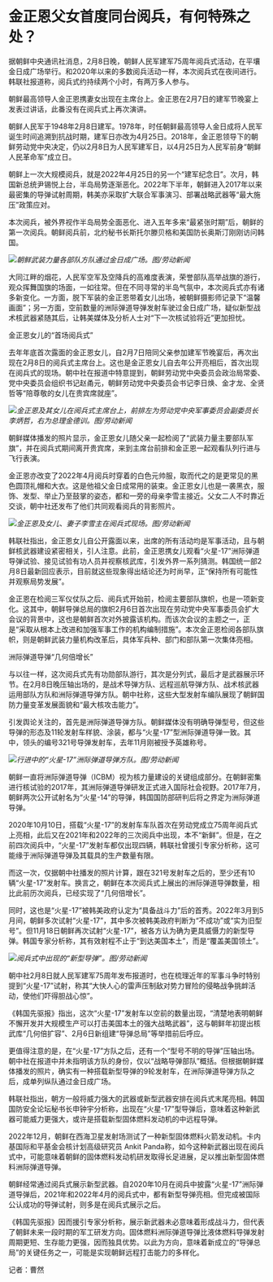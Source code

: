 # 金正恩父女首度同台阅兵，有何特殊之处？

据朝鲜中央通讯社消息，2月8日晚，朝鲜人民军建军75周年阅兵式活动，在平壤金日成广场举行。和2020年以来的多数阅兵活动一样，本次阅兵式在夜间进行。韩联社报道称，阅兵式约持续两个小时，有两万多人参与。

朝鲜最高领导人金正恩携妻女出现在主席台上。金正恩在2月7日的建军节晚宴上发表过讲话，此番没有在阅兵式上再次演讲。

朝鲜人民军于1948年2月8日建军。1978年，时任朝鲜最高领导人金日成将人民军诞生时间追溯到抗战时期，建军日亦改为4月25日。2018年，金正恩领导下的朝鲜劳动党中央决定，仍以2月8日为人民军建军日，以4月25日为人民军前身“朝鲜人民革命军”成立日。

朝鲜上一次大规模阅兵，就是2022年4月25日的另一个“建军纪念日”。次月，韩国新总统尹锡悦上台，半岛局势逐渐恶化。2022年下半年，朝鲜进入2017年以来最密集的导弹试射周期，韩美亦采取扩大联合军事演习、部署战略武器等“最大施压”政策应对。

本次阅兵，被外界视作半岛局势全面恶化、进入五年多来“最紧张时期”后，朝鲜的第一次阅兵。朝鲜阅兵前，北约秘书长斯托尔滕贝格和美国防长奥斯汀刚刚访问韩国。

![](https://inews.gtimg.com/newsapp_bt/0/15654485940/1000)_朝鲜武装力量各部队方队通过金日成广场。图/劳动新闻_

大同江畔的烟花，人民军空军及空降兵的高难度表演，荣誉部队高举战旗的游行，观众挥舞国旗的场面，一如往常。但在不同寻常的半岛气氛中，本次阅兵式亦有诸多新变化。一方面，脱下军装的金正恩带着女儿出场，被朝鲜摄影师记录下“温馨画面”；另一方面，空前数量的洲际弹道导弹发射车驶过金日成广场，疑似新型战术核武器紧随其后，让韩美媒体及分析人士对“下一次核试验将近”更加担忧。

金正恩女儿的“首场阅兵式”

去年年底首次露面的金正恩女儿，自2月7日陪同父亲参加建军节晚宴后，再次出现在2月8日的阅兵式主席台上。这也是金正恩女儿自去年公开亮相后，首次出现在阅兵式的现场。朝中社在报道中特意提到，朝鲜劳动党中央委员会政治局常委、党中央委员会组织书记赵甬元，朝鲜劳动党中央委员会书记李日焕、金才龙、全贤哲等“陪尊敬的女儿在贵宾席就座”。

![](https://inews.gtimg.com/newsapp_bt/0/15654485928/1000)_金正恩及其女儿在阅兵式主席台上，前排左为劳动党中央军事委员会副委员长李炳哲，右为总理金德训。图/劳动新闻_

朝鲜媒体播发的照片显示，金正恩女儿随父亲一起检阅了“武装力量主要部队军旗”，并在阅兵式期间离开贵宾席，来到主席台前排和金正恩一起观看队列行进与飞行表演。

金正恩亦改变了2022年4月阅兵时穿着的白色元帅服，取而代之的是更常见的黑色圆顶礼帽和大衣。这是他祖父金日成常用的装束。金正恩女儿也是一袭黑衣，服饰、发型、举止乃至鼓掌的姿态，都和一旁的母亲李雪主接近。父女二人不时靠近交谈，朝中社还发布了他们共同观看阅兵的背影照片。

![](https://inews.gtimg.com/newsapp_bt/0/15654485934/1000)_金正恩及女儿、妻子李雪主在阅兵式现场。图/劳动新闻_

韩联社指出，金正恩女儿自公开露面以来，出席的所有活动均是军事活动，且与朝鲜核武器建设紧密相关，引人注意。此前，金正恩携女儿观看“火星-17”洲际弹道导弹试验、接见试验有功人员并视察核武库，引发外界一系列猜测。韩国统一部2月8日最新回应表示，目前就这些现象得出结论还为时尚早，正“保持所有可能性并观察局势发展”。

金正恩在检阅三军仪仗队之后、阅兵式开始前，检阅主要部队旗帜，也是一项新变化。这其中，朝鲜导弹总局的旗帜2月6日首次出现在劳动党中央军事委员会扩大会议的背景中，这也是朝鲜首次对外披露该机构。而该次会议的主题之一，正是“采取从根本上改进和加强军事工作的机构编制措施”。本次金正恩检阅各部队旗帜，则是朝鲜武装力量机构改革后，具体军兵种、部门和部队第一次集体亮相。

洲际弹道导弹“几何倍增长”

与以往一样，这次阅兵式先有功勋部队游行，其次是分列式，最后才是武器展示环节。在2月8日晚压轴出场的，是战术导弹方队、远程巡航导弹方队、战术核武器运用部队方队和洲际弹道导弹方队。朝中社称，这些大型发射车编队展现了朝鲜国防力量变革发展面貌和“最大核攻击能力”。

引发舆论关注的，首先是洲际弹道导弹方队。朝鲜媒体没有明确导弹型号，但这些导弹的形态及11轮发射车样貌、涂装，都与“火星-17”型洲际弹道导弹一致。其中，领头的编号321号导弹发射车，去年11月刚被授予英雄称号。

![](https://inews.gtimg.com/newsapp_bt/0/15654485924/1000)_行进中的“火星-17”洲际弹道导弹方队。图/劳动新闻_

朝鲜一直将洲际弹道导弹（ICBM）视为核力量建设的关键组成部分。在朝鲜密集进行核试验的2017年，其洲际弹道导弹研发正式进入国际社会视野。2017年7月，朝鲜两次公开试射名为“火星-14”的导弹，韩国国防部研判后将之界定为洲际弹道导弹。

2020年10月10日，搭载“火星-17”的发射车车队首次在劳动党成立75周年阅兵式上亮相，此后又在2021年和2022年的三次阅兵中出现，本不“新鲜”。但是，在之前四次阅兵中，“火星-17”发射车都仅出现四辆，韩联社曾援引专家分析称，这可能缘于洲际弹道导弹及其载具的生产数量有限。

而这一次，仅据朝中社播发的照片计算，跟在321号发射车之后的，至少还有10辆“火星-17”发射车。换言之，朝鲜在本次阅兵式上展出的洲际弹道导弹数量，相比此前历次阅兵，已经实现了“几何倍增长”。

同时，这也是“火星-17”被韩美政府认定为“具备战斗力”后的首秀。2022年3月到5月间，朝鲜多次试射“火星-17”，其中多次被韩美政府判断为“不成功”或“实为旧型号”。但11月18日朝鲜再次试射“火星-17”，被各方认为确为更具威慑力的新型导弹。韩国专家分析称，其有效射程不止于“到达美国本土”，而是“覆盖美国领土”。

![](https://inews.gtimg.com/newsapp_bt/0/15654485943/1000)_阅兵式中出现的“新型导弹”。图/劳动新闻_

朝中社2月8日就人民军建军75周年发布报道时，也在梳理近年的军事斗争时特别提到“火星-17”试射，称其“大快人心的雷声压制敌对势力冒险的侵略战争挑衅活动，使他们吓得胆战心惊”。

《韩国先驱报》指出，这次“火星-17”发射车以空前的数量出现，“清楚地表明朝鲜不懈开发并大规模生产可以打击美国本土的强大战略武器”，这与朝鲜年初提出核武库“几何倍扩容”、2月6日新组建“导弹总局”等举措前后呼应。

更值得注意的是，在“火星-17”方队之后，还有一个“型号不明的导弹”压轴出场。朝中社在报道中并未指明该方队的身份，仅以“战略导弹部队”概括。但根据朝鲜媒体播发的照片，确实有一种搭载新型导弹的9轮发射车，在洲际弹道导弹方队之后，成单列纵队通过金日成广场。

韩联社指出，朝方一般将威力强大的武器或新型武器安排在阅兵式末尾亮相。韩国国防安全论坛秘书长申钟宇分析称，出现在“火星-17”型导弹后，意味着这种新武器可能威力更强大，或许是搭载新型固体燃料发动机的中远程导弹。

2022年12月，朝鲜在西海卫星发射场测试了一种新型固体燃料火箭发动机。卡内基国际和平基金会核计划高级研究员 Ankit
Panda称，如今这种新武器出现在阅兵式中，可能意味着朝鲜的固体燃料发动机研发取得长足进展，足以推出新型固体燃料洲际弹道导弹。

朝鲜经常通过阅兵式展示新型武器。自2020年10月在阅兵中披露“火星-17”洲际弹道导弹后，2021年和2022年4月的阅兵式中，都有新型导弹亮相。但完成被国际公认成功的导弹试射，则多是在阅兵式展示之后。

《韩国先驱报》因而援引专家分析称，展示新武器未必意味着形成战斗力，但代表了朝鲜未来一段时期的军工研发方向。固体燃料洲际弹道导弹比液体燃料导弹发射周期更短、生存能力更强，因而独具优势。以此为方向，意味着新成立的“导弹总局”的关键任务之一，可能是实现朝鲜远程打击能力的多样化。

记者：曹然

